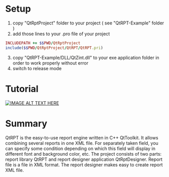 # Setup
1) copy "QtRptProject" folder to your project ( see "QtRPT-Example" folder )
2) add those lines to your .pro file of your project

```ruby
INCLUDEPATH += $$PWD/QtRptProject
include($$PWD/QtRptProject/QtRPT/QtRPT.pri)
```
3) copy "QtRPT-Example/DLL/QtZint.dll" to your exe application folder in order to work properly without error
4) switch to release mode

# Tutorial
[![IMAGE ALT TEXT HERE](https://img.youtube.com/vi/M4AoJiXNvCo/0.jpg)](https://www.youtube.com/watch?v=M4AoJiXNvCo)


# Summary

QtRPT is the easy-to-use report engine written in C++ QtToolkit.
It allows combining several reports in one XML file. For separately taken field,
you can specify some condition depending on which this field will display in different font and background color, etc. 
The project consists of two parts: 
report library QtRPT and report designer application QtRptDesigner.
Report file is a file in XML format.
The report designer makes easy to create report XML file.
